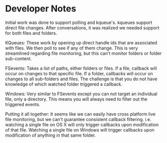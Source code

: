 # Developer Notes
Initial work was done to support polling and kqueue's.  kqueues support direct file changes.  After conversations, it was realized we needed support for both files and folders.

KQueues: These work by opening up direct handle ids that are associated with files.  We then poll to see if any of them change.  This is very streamlined regarding file monitoring, but this can't monitor folders or folder sub-content.

FSevents: Takes a list of paths, either folders or files.  If a file, callback will occur on changes to that specific file.  If a folder, callbacks will occur on changes to all sub-folders and files.  The challenge is that you do not have knowledge of which watched folder triggered a callback.

Windows: Very similar to FSevents except you can not target an individual file, only a directory.  This means you will always need to filter out the triggered events.

Putting it all together: It seems like we can easily have cross platform live file monitoring, but we can't guarantee consistent callback filtering.  i.e. watching a single file on OS X will only trigger callbacks upon modification of that file.  Watching a single file on Windows will trigger callbacks upon modification of anything in that same folder.
